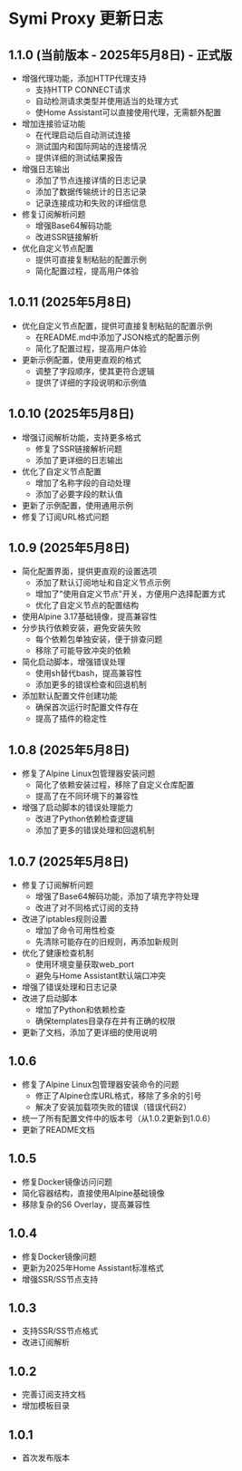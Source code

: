 # Symi Proxy 更新日志

## 1.1.0 (当前版本 - 2025年5月8日) - 正式版
- 增强代理功能，添加HTTP代理支持
  - 支持HTTP CONNECT请求
  - 自动检测请求类型并使用适当的处理方式
  - 使Home Assistant可以直接使用代理，无需额外配置
- 增加连接验证功能
  - 在代理启动后自动测试连接
  - 测试国内和国际网站的连接情况
  - 提供详细的测试结果报告
- 增强日志输出
  - 添加了节点连接详情的日志记录
  - 添加了数据传输统计的日志记录
  - 记录连接成功和失败的详细信息
- 修复订阅解析问题
  - 增强Base64解码功能
  - 改进SSR链接解析
- 优化自定义节点配置
  - 提供可直接复制粘贴的配置示例
  - 简化配置过程，提高用户体验

## 1.0.11 (2025年5月8日)
- 优化自定义节点配置，提供可直接复制粘贴的配置示例
  - 在README.md中添加了JSON格式的配置示例
  - 简化了配置过程，提高用户体验
- 更新示例配置，使用更直观的格式
  - 调整了字段顺序，使其更符合逻辑
  - 提供了详细的字段说明和示例值

## 1.0.10 (2025年5月8日)
- 增强订阅解析功能，支持更多格式
  - 修复了SSR链接解析问题
  - 添加了更详细的日志输出
- 优化了自定义节点配置
  - 增加了名称字段的自动处理
  - 添加了必要字段的默认值
- 更新了示例配置，使用通用示例
- 修复了订阅URL格式问题

## 1.0.9 (2025年5月8日)
- 简化配置界面，提供更直观的设置选项
  - 添加了默认订阅地址和自定义节点示例
  - 增加了"使用自定义节点"开关，方便用户选择配置方式
  - 优化了自定义节点的配置结构
- 使用Alpine 3.17基础镜像，提高兼容性
- 分步执行依赖安装，避免安装失败
  - 每个依赖包单独安装，便于排查问题
  - 移除了可能导致冲突的依赖
- 简化启动脚本，增强错误处理
  - 使用sh替代bash，提高兼容性
  - 添加更多的错误检查和回退机制
- 添加默认配置文件创建功能
  - 确保首次运行时配置文件存在
  - 提高了插件的稳定性

## 1.0.8 (2025年5月8日)
- 修复了Alpine Linux包管理器安装问题
  - 简化了依赖安装过程，移除了自定义仓库配置
  - 提高了在不同环境下的兼容性
- 增强了启动脚本的错误处理能力
  - 改进了Python依赖检查逻辑
  - 添加了更多的错误处理和回退机制

## 1.0.7 (2025年5月8日)
- 修复了订阅解析问题
  - 增强了Base64解码功能，添加了填充字符处理
  - 改进了对不同格式订阅的支持
- 改进了iptables规则设置
  - 增加了命令可用性检查
  - 先清除可能存在的旧规则，再添加新规则
- 优化了健康检查机制
  - 使用环境变量获取web_port
  - 避免与Home Assistant默认端口冲突
- 增强了错误处理和日志记录
- 改进了启动脚本
  - 增加了Python和依赖检查
  - 确保templates目录存在并有正确的权限
- 更新了文档，添加了更详细的使用说明

## 1.0.6
- 修复了Alpine Linux包管理器安装命令的问题
  - 修正了Alpine仓库URL格式，移除了多余的引号
  - 解决了安装加载项失败的错误（错误代码2）
- 统一了所有配置文件中的版本号（从1.0.2更新到1.0.6）
- 更新了README文档

## 1.0.5
- 修复Docker镜像访问问题
- 简化容器结构，直接使用Alpine基础镜像
- 移除复杂的S6 Overlay，提高兼容性

## 1.0.4
- 修复Docker镜像问题
- 更新为2025年Home Assistant标准格式
- 增强SSR/SS节点支持

## 1.0.3
- 支持SSR/SS节点格式
- 改进订阅解析

## 1.0.2
- 完善订阅支持文档
- 增加模板目录

## 1.0.1
- 首次发布版本